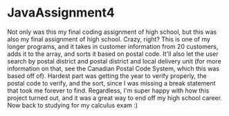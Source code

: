 # JavaAssignment4
Not only was this my final coding assignment of high school, but this was also my final assignment of high school.  Crazy, right?  This is one of my longer programs, and it takes in customer information from 20 customers, adds it to the array, and sorts it based on postal code.  It'll also let the user search by postal district and postal district and local delivery unit (for more information on that, see the Canadian Postal Code System, which this was based off of).  Hardest part was getting the year to verify properly, the postal code to verify, and the sort, since I was missing a break statement that took me forever to find.  Regardless, I'm super happy with how this project turned out, and it was a great way to end off my high school career.  Now back to studying for my calculus exam :)  
